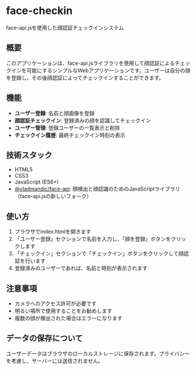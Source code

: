 # face-checkin

face-api.jsを使用した顔認証チェックインシステム

## 概要

このアプリケーションは、face-api.jsライブラリを使用して顔認証によるチェックインを可能にするシンプルなWebアプリケーションです。ユーザーは自分の顔を登録し、その後顔認証によってチェックインすることができます。

## 機能

- **ユーザー登録**: 名前と顔画像を登録
- **顔認証チェックイン**: 登録済みの顔を認識してチェックイン
- **ユーザー管理**: 登録ユーザーの一覧表示と削除
- **チェックイン履歴**: 最終チェックイン時刻の表示

## 技術スタック

- HTML5
- CSS3
- JavaScript (ES6+)
- [@vladmandic/face-api](https://github.com/vladmandic/face-api): 顔検出と顔認識のためのJavaScriptライブラリ（face-api.jsの新しいフォーク）

## 使い方

1. ブラウザでindex.htmlを開きます
2. 「ユーザー登録」セクションで名前を入力し、「顔を登録」ボタンをクリックします
3. 「チェックイン」セクションで「チェックイン」ボタンをクリックして顔認証を行います
4. 登録済みのユーザーであれば、名前と時刻が表示されます

## 注意事項

- カメラへのアクセス許可が必要です
- 明るい場所で使用することをお勧めします
- 複数の顔が検出された場合はエラーになります

## データの保存について

ユーザーデータはブラウザのローカルストレージに保存されます。プライバシーを考慮し、サーバーには送信されません。
